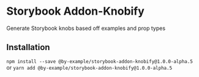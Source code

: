 # Storybook Addon-Knobify

Generate Storybook knobs based off examples and prop types

## Installation

`npm install --save @by-example/storybook-addon-knobify@1.0.0-alpha.5`
or
`yarn add @by-example/storybook-addon-knobify@1.0.0-alpha.5`

